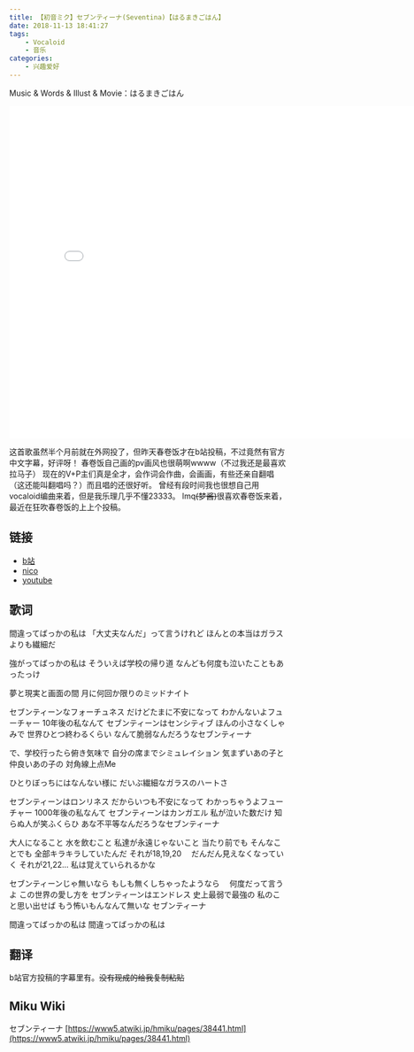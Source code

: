 ```yaml
---
title: 【初音ミク】セブンティーナ(Seventina)【はるまきごはん】
date: 2018-11-13 18:41:27
tags: 
	- Vocaloid
	- 音乐
categories: 
	- 兴趣爱好
---
```


Music & Words & Illust & Movie：はるまきごはん

<!-- more -->

<iframe width="800" height="600" src="//player.bilibili.com/player.html?aid=35851257&cid=62914103&page=1" scrolling="no" border="0" frameborder="no" framespacing="0" allowfullscreen="true"> </iframe>

这首歌虽然半个月前就在外网投了，但昨天春卷饭才在b站投稿，不过竟然有官方中文字幕，好评呀！
春卷饭自己画的pv画风也很萌啊wwww（不过我还是最喜欢拉马子）
现在的V+P主们真是全才，会作词会作曲，会画画，有些还亲自翻唱（这还能叫翻唱吗？）而且唱的还很好听。
曾经有段时间我也很想自己用vocaloid编曲来着，但是我乐理几乎不懂23333。
lmq~~(梦酱)~~很喜欢春卷饭来着，最近在狂吹春卷饭的上上个投稿。

## 链接
- [b站](https://www.bilibili.com/video/av35851257)
- [nico](https://www.nicovideo.jp/watch/sm34093697)
- [youtube](https://www.youtube.com/watch?v=uSX7jj4-NNE)

## 歌词


間違ってばっかの私は
「大丈夫なんだ」って言うけれど
    ほんとの本当はガラスよりも繊細だ

強がってばっかの私は
そういえば学校の帰り道
なんども何度も泣いたこともあったっけ

夢と現実と画面の間
月に何回か限りのミッドナイト

セブンティーンなフォーチュネス
だけどたまに不安になって 
わかんないよフューチャー
10年後の私なんて
セブンティーンはセンシティブ
ほんの小さなくしゃみで
世界ひとつ終わるくらい
なんて脆弱なんだろうなセブンティーナ

で、学校行ったら俯き気味で
自分の席までシミュレイション
気まずいあの子と仲良いあの子の
対角線上点Me

ひとりぼっちにはなんない様に
だいぶ繊細なガラスのハートさ

セブンティーンはロンリネス
だからいつも不安になって
わかっちゃうよフューチャー
1000年後の私なんて
セブンティーンはカンガエル
私が泣いた数だけ
知らぬ人が笑ふくらひ 
あな不平等なんだろうなセブンティーナ

大人になること
水を飲むこと
私達が永遠じゃないこと
当たり前でも
そんなことでも
全部キラキラしていたんだ
それが18,19,20　
だんだん見えなくなっていく
それが21,22…
私は覚えていられるかな

セブンティーンじゃ無いなら
もしも無くしちゃったようなら　
何度だって言うよ
この世界の愛し方を
セブンティーンはエンドレス
史上最弱で最強の
私のこと思い出せば
もう怖いもんなんて無いな
セブンティーナ

間違ってばっかの私は
間違ってばっかの私は


## 翻译
b站官方投稿的字幕里有。~~没有现成的给我复制粘贴~~

## Miku Wiki
セブンティーナ
[https://www5.atwiki.jp/hmiku/pages/38441.html](https://www5.atwiki.jp/hmiku/pages/38441.html)

